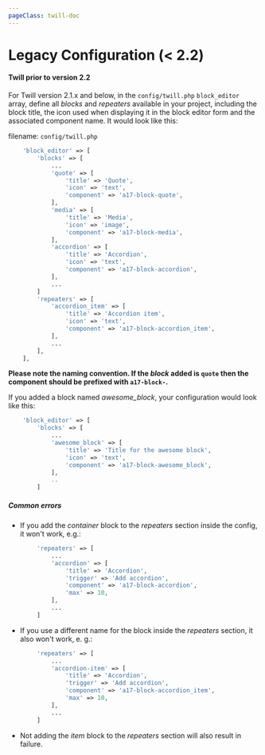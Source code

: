 ```yaml
---
pageClass: twill-doc
---
```


# Legacy Configuration (< 2.2)

#### Twill prior to version 2.2

For Twill version 2.1.x and below, in the `config/twill.php` `block_editor` array, define all *blocks* and *repeaters* available in your project, including the block title, the icon used when displaying it in the block editor form and the associated component name. It would look like this:

filename: ```config/twill.php```
```php
    'block_editor' => [
        'blocks' => [
            ...
            'quote' => [
                'title' => 'Quote',
                'icon' => 'text',
                'component' => 'a17-block-quote',
            ],
            'media' => [
                'title' => 'Media',
                'icon' => 'image',
                'component' => 'a17-block-media',
            ],
            'accordion' => [
                'title' => 'Accordion',
                'icon' => 'text',
                'component' => 'a17-block-accordion',
            ],
            ...
        ]
        'repeaters' => [
            'accordion_item' => [
                'title' => 'Accordion item',
                'icon' => 'text',
                'component' => 'a17-block-accordion_item',
            ],
            ...
        ],
    ],
```

**Please note the naming convention. If the *block* added is `quote` then the component should be prefixed with `a17-block-`.**

If you added a block named *awesome_block*, your configuration would look like this:

```php
    'block_editor' => [
        'blocks' => [
            ...
            'awesome_block' => [
                'title' => 'Title for the awesome block',
                'icon' => 'text',
                'component' => 'a17-block-awesome_block',
            ],
            ..
        ]
```

##### Common errors
- If you add the *container* block to the _repeaters_ section inside the config, it won't work, e.g.:
```php
        'repeaters' => [
            ...
            'accordion' => [
                'title' => 'Accordion',
                'trigger' => 'Add accordion',
                'component' => 'a17-block-accordion',
                'max' => 10,
            ],
            ...
        ]
```

- If you use a different name for the block inside the _repeaters_ section, it also won't work, e. g.:
```php
        'repeaters' => [
            ...
            'accordion-item' => [
                'title' => 'Accordion',
                'trigger' => 'Add accordion',
                'component' => 'a17-block-accordion_item',
                'max' => 10,
            ],
            ...
        ]
```

- Not adding the *item* block to the _repeaters_ section will also result in failure.
